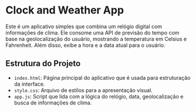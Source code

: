 # Clock and Weather App

Este é um aplicativo simples que combina um relógio digital com informações de clima. Ele consome uma API de previsão do tempo com base na geolocalização do usuário, mostrando a temperatura em Celsius e Fahrenheit. Além disso, exibe a hora e a data atual para o usuário.

## Estrutura do Projeto

- `index.html`: Página principal do aplicativo que é usada para estruturação da interface.
- `style.css`: Arquivo de estilos para a apresentação visual.
- `app.js`: Script que lida com a lógica do relógio, data, geolocalização e busca de informações de clima.


